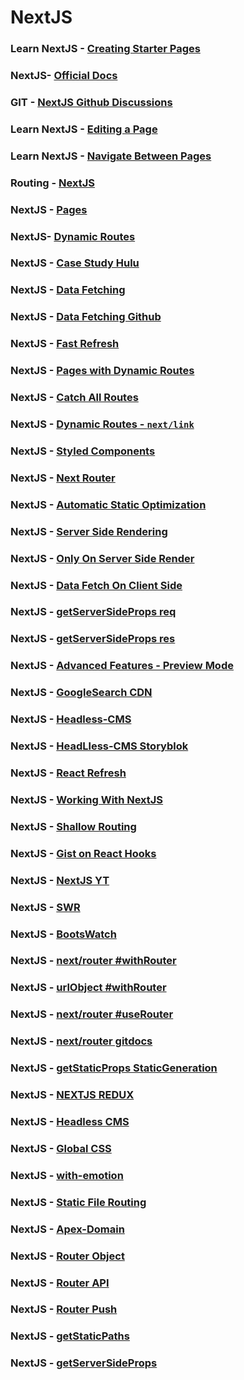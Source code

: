 # NextJS

### Learn NextJS - [Creating Starter Pages](https://nextjs.org/learn/basics/create-nextjs-app)
	
### NextJS- [Official Docs](https://nextjs.org/docs/getting-started)

### GIT - [NextJS Github Discussions](https://github.com/vercel/next.js/discussions)

### Learn NextJS - [Editing a Page](https://nextjs.org/learn/basics/create-nextjs-app/editing-the-page)

### Learn NextJS - [Navigate Between Pages](https://nextjs.org/learn/basics/navigate-between-pages)

### Routing - [NextJS](https://nextjs.org/docs/routing/introduction)

### NextJS - [Pages](https://nextjs.org/docs/basic-features/pages)

### NextJS- [Dynamic Routes](https://nextjs.org/docs/routing/dynamic-routes)

### NextJS - [Case Study Hulu](https://nextjs.org/case-studies/hulu)

### NextJS - [Data Fetching](https://nextjs.org/docs/basic-features/data-fetching)

### NextJS - [Data Fetching Github](https://github.com/vercel/next.js/tree/master/examples/data-fetch)

### NextJS - [Fast Refresh](https://nextjs.org/blog/next-9-4#fast-refresh)

### NextJS - [Pages with Dynamic Routes](https://nextjs.org/docs/basic-features/pages#pages-with-dynamic-routes)

### NextJS - [Catch All Routes](https://github.com/vercel/next.js/tree/canary/examples/catch-all-routes)

### NextJS - [Dynamic Routes - `next/link`](https://nextjs.org/docs/api-reference/next/link#dynamic-routes)

### NextJS - [Styled Components](https://styled-components.com/)

### NextJS - [Next Router](https://nextjs.org/docs/api-reference/next/router)

### NextJS - [Automatic Static Optimization](https://nextjs.org/docs/advanced-features/automatic-static-optimization)

### NextJS - [Server Side Rendering](https://nextjs.org/docs/basic-features/pages#server-side-rendering)

### NextJS - [Only On Server Side Render](https://nextjs.org/docs/basic-features/data-fetching#only-runs-on-server-side)

### NextJS - [Data Fetch On Client Side](https://nextjs.org/docs/basic-features/data-fetching#fetching-data-on-the-client-side)

### NextJS - [getServerSideProps req](https://nodejs.org/api/http.html#http_class_http_incomingmessage)

### NextJS - [getServerSideProps res](https://nodejs.org/api/http.html#http_class_http_serverresponse)

### NextJS - [Advanced Features - Preview Mode](https://nodejs.org/api/http.html#http_class_http_serverresponse)

### NextJS - [GoogleSearch CDN](https://stackoverflow.com/questions/41604263/how-to-display-local-image-in-markdown)

### NextJS - [Headless-CMS](https://www.google.com/search?sxsrf=ALeKk0132cpP-E1QZWYTfVEeuFdXaKF85A%3A1591368619211&ei=q1vaXurMDNGW4-EP9Yq2yA8&q=headless-cms+js&oq=headless-cms+js&gs_lcp=CgZwc3ktYWIQAzIGCAAQFhAeMgYIABAWEB4yBggAEBYQHjIGCAAQFhAeMgYIABAWEB4yBggAEBYQHjIGCAAQFhAeMgYIABAWEB4yBggAEBYQHjIGCAAQFhAeOgQIABBHOgQIIxAnOgIIADoECAAQHlDjFFjDGmC5G2gAcAF4AIABeogB8gGSAQMwLjKYAQCgAQGqAQdnd3Mtd2l6&sclient=psy-ab&ved=0ahUKEwiqzoSK9urpAhVRyzgGHXWFDfkQ4dUDCAw&uact=5)

### NextJS - [HeadLless-CMS Storyblok](https://www.storyblok.com/tp/headless-cms-explained)

### NextJS - [React Refresh](https://github.com/facebook/react/tree/master/packages/react-refresh)

### NextJS - [Working With NextJS](https://ghost.org/docs/api/v3/nextjs/)

### NextJS - [Shallow Routing](https://nextjs.org/docs/routing/shallow-routing)

### NextJS - [Gist on React Hooks](https://gist.github.com/Ifmr24/3761a1510513d48c1b9613a6aacd4fc4)

### NextJS - [NextJS YT](https://www.youtube.com/watch?v=KC7j3DtOnYE&t=1490s)

### NextJS - [SWR](https://swr.now.sh/)

### NextJS - [BootsWatch](https://bootswatch.com/)

### NextJS - [next/router #withRouter](https://nextjs.org/docs/api-reference/next/router#withrouter)

### NextJS - [urlObject #withRouter](https://nextjs.org/docs/api-reference/next/router#with-url-object)

### NextJS - [next/router #useRouter](https://nextjs.org/docs/api-reference/next/router#userouter)

### NextJS - [next/router gitdocs](https://github.com/vercel/next.js/tree/canary/examples/using-router)

### NextJS - [getStaticProps StaticGeneration](https://nextjs.org/docs/basic-features/data-fetching#getstaticprops-static-generation)

### NextJS - [NEXTJS REDUX](https://dev.to/waqasabbasi/server-side-rendered-app-with-next-js-react-and-redux-38gf)

### NextJS - [Headless CMS](https://techterms.com/definition/cms)

### NextJS - [Global CSS](https://nextjs.org/learn/basics/assets-metadata-css/global-styles)

### NextJS - [with-emotion](https://github.com/vercel/next.js/tree/canary/examples/with-emotion)

### NextJS - [Static File Routing](https://nextjs.org/docs/basic-features/static-file-serving)

### NextJS - [Apex-Domain](https://vercel.com/docs/v2/platform/glossary#apex-domain)

### NextJS - [Router Object](https://nextjs.org/docs/api-reference/next/router#router-object)

### NextJS - [Router API](https://nextjs.org/docs/api-reference/next/router#router-api)

### NextJS - [Router Push](https://nextjs.org/docs/api-reference/next/router#routerpush)

### NextJS - [getStaticPaths](https://nextjs.org/docs/basic-features/data-fetching#getstaticpaths-static-generation)

### NextJS - [getServerSideProps](https://nextjs.org/docs/basic-features/data-fetching#getserversideprops-server-side-rendering)